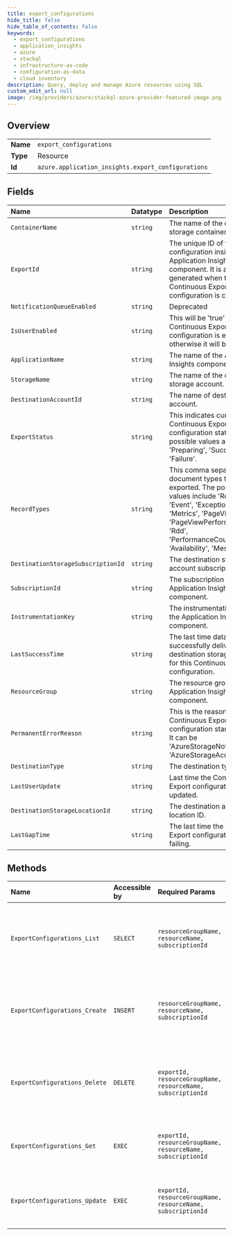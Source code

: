 ```yaml
---
title: export_configurations
hide_title: false
hide_table_of_contents: false
keywords:
  - export_configurations
  - application_insights
  - azure    
  - stackql
  - infrastructure-as-code
  - configuration-as-data
  - cloud inventory
description: Query, deploy and manage Azure resources using SQL
custom_edit_url: null
image: /img/providers/azure/stackql-azure-provider-featured-image.png
---
```

  
    

## Overview
<table><tbody>
<tr><td><b>Name</b></td><td><code>export_configurations</code></td></tr>
<tr><td><b>Type</b></td><td>Resource</td></tr>
<tr><td><b>Id</b></td><td><code>azure.application_insights.export_configurations</code></td></tr>
</tbody></table>

## Fields
| Name | Datatype | Description |
|:-----|:---------|:------------|
| `ContainerName` | `string` | The name of the destination storage container. |
| `ExportId` | `string` | The unique ID of the export configuration inside an Application Insights component. It is auto generated when the Continuous Export configuration is created. |
| `NotificationQueueEnabled` | `string` | Deprecated |
| `IsUserEnabled` | `string` | This will be 'true' if the Continuous Export configuration is enabled, otherwise it will be 'false'. |
| `ApplicationName` | `string` | The name of the Application Insights component. |
| `StorageName` | `string` | The name of the destination storage account. |
| `DestinationAccountId` | `string` | The name of destination account. |
| `ExportStatus` | `string` | This indicates current Continuous Export configuration status. The possible values are 'Preparing', 'Success', 'Failure'. |
| `RecordTypes` | `string` | This comma separated list of document types that will be exported. The possible values include 'Requests', 'Event', 'Exceptions', 'Metrics', 'PageViews', 'PageViewPerformance', 'Rdd', 'PerformanceCounters', 'Availability', 'Messages'. |
| `DestinationStorageSubscriptionId` | `string` | The destination storage account subscription ID. |
| `SubscriptionId` | `string` | The subscription of the Application Insights component. |
| `InstrumentationKey` | `string` | The instrumentation key of the Application Insights component. |
| `LastSuccessTime` | `string` | The last time data was successfully delivered to the destination storage container for this Continuous Export configuration. |
| `ResourceGroup` | `string` | The resource group of the Application Insights component. |
| `PermanentErrorReason` | `string` | This is the reason the Continuous Export configuration started failing. It can be 'AzureStorageNotFound' or 'AzureStorageAccessDenied'. |
| `DestinationType` | `string` | The destination type. |
| `LastUserUpdate` | `string` | Last time the Continuous Export configuration was updated. |
| `DestinationStorageLocationId` | `string` | The destination account location ID. |
| `LastGapTime` | `string` | The last time the Continuous Export configuration started failing. |
## Methods
| Name | Accessible by | Required Params | Description |
|:-----|:--------------|:----------------|:------------|
| `ExportConfigurations_List` | `SELECT` | `resourceGroupName, resourceName, subscriptionId` | Gets a list of Continuous Export configuration of an Application Insights component. |
| `ExportConfigurations_Create` | `INSERT` | `resourceGroupName, resourceName, subscriptionId` | Create a Continuous Export configuration of an Application Insights component. |
| `ExportConfigurations_Delete` | `DELETE` | `exportId, resourceGroupName, resourceName, subscriptionId` | Delete a Continuous Export configuration of an Application Insights component. |
| `ExportConfigurations_Get` | `EXEC` | `exportId, resourceGroupName, resourceName, subscriptionId` | Get the Continuous Export configuration for this export id. |
| `ExportConfigurations_Update` | `EXEC` | `exportId, resourceGroupName, resourceName, subscriptionId` | Update the Continuous Export configuration for this export id. |

